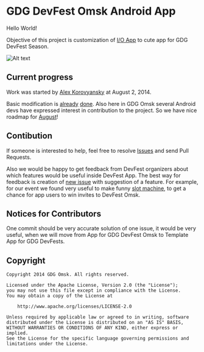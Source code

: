GDG DevFest Omsk Android App
======================

Hello World!

Objective of this project is customization of [I/O App](http://android-developers.blogspot.ru/2014/07/google-io-2014-app-source-code-now.html) to cute app for GDG DevFest Season. 

![Alt text](https://cloud.githubusercontent.com/assets/479961/3826227/bacfe452-1d5e-11e4-9574-8c67f8d01b16.png "GDG DevFest App")

Current progress
---
Work was started by [Alex Korovyansky](http://github.com/korovyansk) at August 2, 2014. 

Basic modification is [already](https://github.com/GDGOmsk/devfest-app/commit/52066ba5ef8fa013dd0661fda9681fd332f83002) [done](https://github.com/GDGOmsk/devfest-app/releases). Also here in GDG Omsk several Android devs have expressed interest in contribution to the project. So we have nice roadmap for [August](https://github.com/GDGOmsk/devfest-app/issues?q=is%3Aopen+is%3Aissue+milestone%3AAugust+sort%3Acreated-asc)!

Contibution
---
If someone is interested to help, feel free to resolve [Issues](https://github.com/GDGOmsk/devfest-app/issues?q=is%3Aopen+is%3Aissue+sort%3Acreated-asc) and send Pull Requests. 

Also we would be happy to get feedback from DevFest organizers about which features would be useful inside DevFest App. The best way for feedback is creation of [new issue](https://github.com/GDGOmsk/devfest-app/issues/new) with suggestion of a feature. For example, for our event we found very useful to make funny [slot machine](https://github.com/GDGOmsk/devfest-app/issues/14), to get a chance for app users to win invites to DevFest Omsk.

Notices for Contributors
--- 
One commit should be very accurate solution of one issue, it would be very useful, when we will move from App for GDG DevFest Omsk to Template App for GDG DevFests.

Copyright
---
    Copyright 2014 GDG Omsk. All rights reserved.

    Licensed under the Apache License, Version 2.0 (the "License");
    you may not use this file except in compliance with the License.
    You may obtain a copy of the License at

        http://www.apache.org/licenses/LICENSE-2.0

    Unless required by applicable law or agreed to in writing, software
    distributed under the License is distributed on an "AS IS" BASIS,
    WITHOUT WARRANTIES OR CONDITIONS OF ANY KIND, either express or implied.
    See the License for the specific language governing permissions and
    limitations under the License.
